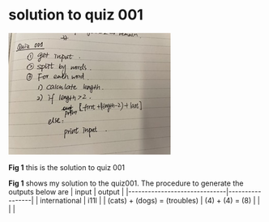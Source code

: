 # solution to quiz 001

![](quiz001.jpeg)

**Fig 1** this is the solution to quiz 001

**Fig 1** shows my solution to the quiz001. The procedure to generate the outputs below are
| input                        | output          |
|------------------------------|-----------------|
| international                | i11l            |
| (cats) + (dogs) = (troubles) | (4) + (4) = (8) |
|                              |                 |
